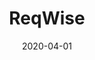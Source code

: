 ---
title: ReqWise
eventType: project
date: 2020-04-01
thumbnail: reqwise
blurb: Created ReqWise, an easier way for web developers and digital agencies to understand their customer's needs. Brainstorm requirements, propose designs, and get stakeholder sign-off.
tags: [svelte, fastify, postgres, gcp]
website: https://reqwise.com
---